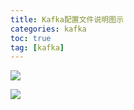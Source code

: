 ```yaml
---
title: Kafka配置文件说明图示
categories: kafka   
toc: true  
tag: [kafka]
---
```


![](http://ols7leonh.bkt.clouddn.com//assert/img/bigdata/kafka/conf/conf.png)

![](https://github.com/chenyansong1/note/blob/master/img/bigdata/kafka/conf/conf.png?raw=true)










